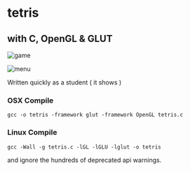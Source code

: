 tetris
=========

## with C, OpenGL & GLUT

![game](https://github.com/vichou/tetris/raw/master/screenshots/game.png)

![menu](https://github.com/vichou/tetris/raw/master/screenshots/menu.png)

Written quickly as a student ( it shows )

### OSX Compile 

    gcc -o tetris -framework glut -framework OpenGL tetris.c

### Linux Compile 

    gcc -Wall -g tetris.c -lGL -lGLU -lglut -o tetris

and ignore the hundreds of deprecated api warnings.

